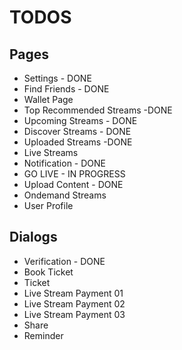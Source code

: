 # TODOS

## Pages

- Settings - DONE
- Find Friends - DONE
- Wallet Page
- Top Recommended Streams -DONE
- Upcoming Streams - DONE
- Discover Streams - DONE
- Uploaded Streams -DONE
- Live Streams
- Notification - DONE
- GO LIVE - IN PROGRESS
- Upload Content - DONE
- Ondemand Streams
- User Profile

## Dialogs

- Verification - DONE
- Book Ticket
- Ticket
- Live Stream Payment 01
- Live Stream Payment 02
- Live Stream Payment 03
- Share
- Reminder

